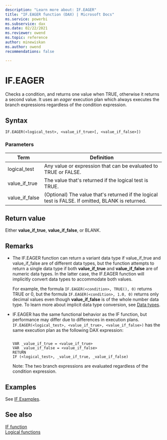 ```yaml
---
description: "Learn more about: IF.EAGER"
title: "IF.EAGER function (DAX) | Microsoft Docs"
ms.service: powerbi 
ms.subservice: dax 
ms.date: 02/22/2021
ms.reviewer: owend
ms.topic: reference
author: minewiskan
ms.author: owend 
recommendations: false

---
```

# IF.EAGER

Checks a condition, and returns one value when TRUE, otherwise it returns a second value. It uses an *eager* execution plan which always executes the branch expressions regardless of the condition expression.

## Syntax

```dax
IF.EAGER(<logical_test>, <value_if_true>[, <value_if_false>])
```

### Parameters

|Term|Definition|
|--------|--------------|
|logical_test|Any value or expression that can be evaluated to TRUE or FALSE.|  
|value_if_true|The value that's returned if the logical test is TRUE.|
|value_if_false|(Optional) The value that's returned if the logical test is FALSE. If omitted, BLANK is returned.|

## Return value

Either **value_if_true**, **value_if_false**, or BLANK.

## Remarks

- The IF.EAGER function can return a variant data type if value_if_true and value_if_false are of different data types, but the function attempts to return a single data type if both **value_if_true** and **value_if_false** are of numeric data types. In the latter case, the IF.EAGER function will implicitly convert data types to accommodate both values. 

    For example, the formula `IF.EAGER(<condition>, TRUE(), 0)` returns TRUE or 0, but the formula `IF.EAGER(<condition>, 1.0, 0)` returns only decimal values even though **value_if_false** is of the whole number data type. To learn more about implicit data type conversion, see [Data types](dax-overview.md#data-types).

- IF.EAGER has the same functional behavior as the IF function, but performance may differ due to differences in execution plans. `IF.EAGER(<logical_test>, <value_if_true>, <value_if_false>)` has the same execution plan as the following DAX expression:

    ```dax
    
    VAR _value_if_true = <value_if_true>
    VAR _value_if_false = <value_if_false>
    RETURN
    IF (<logical_test>, _value_if_true, _value_if_false)
    ```

    Note: The two branch expressions are evaluated regardless of the condition expression.

## Examples

See [IF Examples](if-function-dax.md#examples).

## See also

[IF function](if-function-dax.md)  
[Logical functions](logical-functions-dax.md)  
